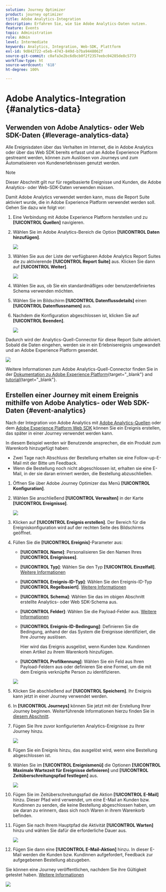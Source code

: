 ```yaml
---
solution: Journey Optimizer
product: journey optimizer
title: Adobe Analytics-Integration
description: Erfahren Sie, wie Sie Adobe Analytics-Daten nutzen.
feature: Events
topic: Administration
role: Admin
level: Intermediate
keywords: Analytics, Integration, Web-SDK, Plattform
exl-id: 9d842722-e5eb-4743-849d-b7ba9448062f
source-git-commit: c0afa3e2bc6dbcb0f2f2357eebc04285de8c5773
workflow-type: ht
source-wordcount: '618'
ht-degree: 100%

---
```


# Adobe Analytics-Integration {#analytics-data}

## Verwenden von Adobe Analytics- oder Web SDK-Daten {#leverage-analytics-data}

Alle Ereignisdaten über das Verhalten im Internet, die in Adobe Analytics oder über das Web SDK bereits erfasst und an Adobe Experience Platform gestreamt werden, können zum Auslösen von Journeys und zum Automatisieren von Kundenerlebnissen genutzt werden.

>[!NOTE]
>
>Dieser Abschnitt gilt nur für regelbasierte Ereignisse und Kunden, die Adobe Analytics- oder Web-SDK-Daten verwenden müssen.

Damit Adobe Analytics verwendet werden kann, muss die Report Suite aktiviert wurde, die in Adobe Experience Platform verwendet werden soll. Gehen Sie dazu wie folgt vor:

1. Eine Verbindung mit Adobe Experience Platform herstellen und zu **[!UICONTROL Quellen]** navigieren.

1. Wählen Sie im Adobe Analytics-Bereich die Option **[!UICONTROL Daten hinzufügen]**.

   ![](assets/ajo-aa_1.png)

1. Wählen Sie aus der Liste der verfügbaren Adobe Analytics Report Suites die zu aktivierende **[!UICONTROL Report Suite]** aus. Klicken Sie dann auf **[!UICONTROL Weiter]**.

   ![](assets/ajo-aa_2.png)

1. Wählen Sie aus, ob Sie ein standardmäßiges oder benutzerdefiniertes Schema verwenden möchten.

1. Wählen Sie im Bildschirm **[!UICONTROL Datenflussdetails]** einen **[!UICONTROL Datenflussnamen]** aus.

1. Nachdem die Konfiguration abgeschlossen ist, klicken Sie auf **[!UICONTROL Beenden]**.

   ![](assets/ajo-aa_3.png)

Dadurch wird der Analytics-Quell-Connector für diese Report Suite aktiviert. Sobald die Daten eingehen, werden sie in ein Erlebnisereignis umgewandelt und an Adobe Experience Platform gesendet.

![](assets/ajo-aa_4.png)

Weitere Informationen zum Adobe Analytics-Quell-Connector finden Sie in der [Dokumentation zu Adobe Experience Platform](https://experienceleague.adobe.com/docs/experience-platform/sources/connectors/adobe-applications/analytics.html?lang=de){target="_blank"} and [tutorial](https://experienceleague.adobe.com/docs/experience-platform/sources/ui-tutorials/create/adobe-applications/analytics.html?lang=de){target="_blank"}.

## Erstellen einer Journey mit einem Ereignis mithilfe von Adobe Analytics- oder Web SDK-Daten {#event-analytics}

Nach der Integration von Adobe Analytics mit [Adobe Analytics-Quellen](#leverage-analytics-data) oder dem [Adobe Experience Platform Web SDK](https://experienceleague.adobe.com/docs/experience-platform/edge/home.html?lang=de) können Sie ein Ereignis erstellen, das später in einer Journey verwendet werden kann.

In diesem Beispiel werden wir Benutzende ansprechen, die ein Produkt zum Warenkorb hinzugefügt haben:

* Zwei Tage nach Abschluss der Bestellung erhalten sie eine Follow-up-E-Mail mit der Bitte um Feedback.
* Wenn die Bestellung noch nicht abgeschlossen ist, erhalten sie eine E-Mail, in der sie daran erinnert werden, die Bestellung abzuschließen.

1. Öffnen Sie über Adobe Journey Optimizer das Menü **[!UICONTROL Konfiguration]**.

1. Wählen Sie anschließend **[!UICONTROL Verwalten]** in der Karte **[!UICONTROL Ereignisse]**.

   ![](assets/ajo-aa_5.png)

1. Klicken auf **[!UICONTROL Ereignis erstellen]**. Der Bereich für die Ereigniskonfiguration wird auf der rechten Seite des Bildschirms geöffnet.

1. Füllen Sie die **[!UICONTROL Ereignis]**-Parameter aus:

   * **[!UICONTROL Name]**: Personalisieren Sie den Namen Ihres **[!UICONTROL Ereignisses]**.
   * **[!UICONTROL Typ]**: Wählen Sie den Typ **[!UICONTROL Einzelfall]**. [Weitere Informationen](../event/about-events.md)
   * **[!UICONTROL Ereignis-ID-Typ]**: Wählen Sie den Ereignis-ID-Typ **[!UICONTROL Regelbasiert]**. [Weitere Informationen](../event/about-events.md#event-id-type)
   * **[!UICONTROL Schema]**: Wählen Sie das im obigen Abschnitt erstellte Analytics- oder Web SDK-Schema aus.
   * **[!UICONTROL Felder]**: Wählen Sie die Payload-Felder aus. [Weitere Informationen](../event/about-creating.md#define-the-payload-fields)
   * **[!UICONTROL Ereignis-ID-Bedingung]**: Definieren Sie die Bedingung, anhand der das System die Ereignisse identifiziert, die Ihre Journey auslösen.

      Hier wird das Ereignis ausgelöst, wenn Kunden bzw. Kundinnen einen Artikel zu ihrem Warenkorb hinzufügen.
   * **[!UICONTROL Profilkennung]**: Wählen Sie ein Feld aus Ihren Payload-Feldern aus oder definieren Sie eine Formel, um die mit dem Ereignis verknüpfte Person zu identifizieren.

   ![](assets/ajo-aa_6.png)

1. Klicken Sie abschließend auf **[!UICONTROL Speichern]**. Ihr Ereignis kann jetzt in einer Journey verwendet werden.

1. In **[!UICONTROL Journeys]** können Sie jetzt mit der Erstellung Ihrer Journey beginnen. Weiterführende Informationen hierzu finden Sie in [diesem Abschnitt](../building-journeys/journey-gs.md).

1. Fügen Sie Ihre zuvor konfigurierten Analytics-Ereignisse zu Ihrer Journey hinzu.

   ![](assets/ajo-aa_8.png)

1. Fügen Sie ein Ereignis hinzu, das ausgelöst wird, wenn eine Bestellung abgeschlossen ist.

1. Wählen Sie im **[!UICONTROL Ereignismenü]** die Optionen **[!UICONTROL Maximale Wartezeit für Ereignisse definieren]** und **[!UICONTROL Zeitüberschreitungspfad festlegen]** aus.

   ![](assets/ajo-aa_9.png)

1. Fügen Sie im Zeitüberschreitungspfad die Aktion **[!UICONTROL E-Mail]** hinzu. Dieser Pfad wird verwendet, um eine E-Mail an Kunden bzw. Kundinnen zu senden, die keine Bestellung abgeschlossen haben, um sie daran zu erinnern, dass sich noch Waren in ihrem Warenkorb befinden.

1. Fügen Sie nach Ihrem Hauptpfad die Aktivität **[!UICONTROL Warten]** hinzu und wählen Sie dafür die erforderliche Dauer aus.

   ![](assets/ajo-aa_10.png)

1. Fügen Sie dann eine **[!UICONTROL E-Mail-Aktion]** hinzu. In dieser E-Mail werden die Kunden bzw. Kundinnen aufgefordert, Feedback zur aufgegebenen Bestellung abzugeben.

Sie können eine Journey veröffentlichen, nachdem Sie ihre Gültigkeit getestet haben. [Weitere Informationen](../building-journeys/publishing-the-journey.md)

![](assets/ajo-aa_7.png)
